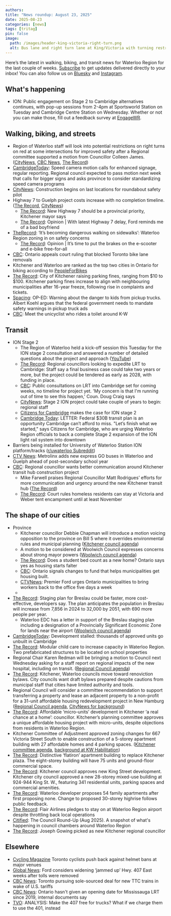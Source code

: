 ```yaml
---
authors: 
title: "News roundup: August 23, 2025"
date: 2025-08-23
categories: [news]
tags: [tritag]
pin: false
image:
  path: /images/header-king-victoria-right-turn.png
  alt: Bus lane and right turn lane at King/Victoria with turning restrictions (Apple Maps)
---
```

Here’s the latest in walking, biking, and transit news for Waterloo Region for the last couple of weeks. [Subscribe](https://eepurl.com/4Mtkf) to get updates delivered directly to your inbox\! You can also follow us on [Bluesky](https://bsky.app/profile/tritag.ca) and [Instagram](https://www.instagram.com/tritag.ca/).

## What's happening

* ION: Public engagement on Stage 2 to Cambridge alternatives continues, with pop-up sessions from 2-4pm at Sportsworld Station on Tuesday and Cambridge Centre Station on Wednesday. Whether or not you can make those, fill out a feedback survey at [EngageWR](https://www.engagewr.ca/stage2ION).

## Walking, biking, and streets

* Region of Waterloo staff will look into potential restrictions on right turns on red at some intersections for improved safety after a Regional committee supported a motion from Councillor Colleen James. ([CityNews](https://kitchener.citynews.ca/2025/08/13/regional-staff-set-to-create-list-of-intersections-where-banning-right-turns-at-red-lights-could-improve-safety/), [CBC News](https://www.cbc.ca/news/canada/kitchener-waterloo/red-light-right-turn-ban-region-waterloo-staff-report-1.7607075), [The Record](https://www.therecord.com/news/waterloo-region/region-of-waterloo-looking-at-more-right-turn-restrictions-and-advanced-pedestrian-signals/article_776cb4ed-ebda-5dff-91fb-c9f644108c54.html))  
* [CambridgeToday](https://www.cambridgetoday.ca/local-news/speed-camera-motion-calls-for-enhanced-signage-regular-reporting-11111600): Speed camera motion calls for enhanced signage, regular reporting. Regional council expected to pass motion next week that calls for bigger signs and asks province to consider standardizing speed camera programs   
* [CityNews](https://kitchener.citynews.ca/2025/08/14/construction-begins-on-last-locations-for-roundabout-safety-pilot/): Construction begins on last locations for roundabout safety pilot  
* Highway 7 to Guelph project costs increase with no completion timeline. ([The Record](https://www.therecord.com/news/waterloo-region/cost-of-new-highway-7-soars-past-1b-replacement-of-kitchener-bridge-wont-happen-until/article_3ffd8a76-35b5-52b2-ae14-58a1f090f2a0.html), [CityNews](https://kitchener.citynews.ca/2025/08/18/highway-7-expansion-saga-continues-with-no-end-in-sight/))  
  * [The Record](https://www.therecord.com/news/waterloo-region/new-highway-7-should-be-a-provincial-priority-kitchener-mayor-says/article_7a631895-2a71-5e45-963e-69dfe4e409fb.html): New Highway 7 should be a provincial priority, Kitchener mayor says   
  * [The Record](https://www.therecord.com/opinion/columnists/with-latest-highway-7-delay-ford-reminds-me-of-a-bad-boyfriend/article_6a95b1d6-a71a-5af6-b71c-e0262c9b0e79.html): Opinion | With latest Highway 7 delay, Ford reminds me of a bad boyfriend  
* [TheRecord](https://www.therecord.com/news/waterloo-region/it-s-becoming-dangerous-walking-on-sidewalks-waterloo-region-zoning-in-on-safety-concerns/article_4fe396e2-18af-50f3-b0b9-f91f102e464e.html): ‘It’s becoming dangerous walking on sidewalks’: Waterloo Region zoning in on safety concerns  
  * [The Record](https://www.therecord.com/opinion/columnists/it-s-time-to-put-the-brakes-on-the-e-scooter-and-e-bike-free/article_064d9859-d93a-57cc-acf4-51fc7eeec36c.html): Opinion | It’s time to put the brakes on the e-scooter and e-bike free-for-all  
* [CBC](https://www.cbc.ca/news/canada/toronto/ontario-appeal-court-ruling-bike-lanes-removals-1.7615644): Ontario appeals court ruling that blocked Toronto bike lane removals  
* Kitchener and Waterloo are ranked as the top two cities in Ontario for biking according to [PeopleForBikes](https://cityratings.peopleforbikes.org/ratings)  
* [The Record](https://www.therecord.com/news/council/city-of-kitchener-raising-parking-fines-ranging-from-10-to-100/article_1b077f46-42b8-5911-a027-987bb97994ae.html): City of Kitchener raising parking fines, ranging from $10 to $100. Kitchener parking fines increase to align with neighbouring municipalities after 16-year freeze, following rise in complaints and tickets.  
* [Spacing](https://spacing.ca/toronto/2025/08/18/op-ed-warning-about-the-danger-to-kids-from-pickup-trucks/): OP-ED: Warning about the danger to kids from pickup trucks. Albert Koehl argues that the federal government needs to mandate safety warnings in pickup truck ads  
* [CBC](https://www.cbc.ca/player/play/video/9.6868995): Meet the unicyclist who rides a toilet around K-W

## Transit

* ION Stage 2  
  * The Region of Waterloo held a kick-off session this Tuesday for the ION stage 2 consultation and answered a number of detailed questions about the project and approach ([YouTube](https://www.youtube.com/watch?v=DCwlAvymC3M))  
  * [The Record](https://www.therecord.com/news/waterloo-region/regional-councillors-looking-to-expedite-lrt-to-cambridge/article_641bb743-4d58-5536-a3af-78de2586b99b.html): Regional councillors looking to expedite LRT to Cambridge: Staff say a final business case could take two years or more, but the project could be tendered as early as 2028, with funding in place.  
  * [CBC](https://www.cbc.ca/news/canada/kitchener-waterloo/cambridge-lrt-consultations-coming-no-timeline-1.7607056): Public consultations on LRT into Cambridge set for coming weeks, no timeline for project yet. 'My concern is that I'm running out of time to see this happen,' Coun. Doug Craig says  
  * [CityNews](https://kitchener.citynews.ca/2025/08/14/stage-2-ion-project-could-take-couple-of-years-to-begin-regional-staff/): Stage 2 ION project could take couple of years to begin: regional staff  
  * [Citizens for Cambridge](https://www.citizensforcambridge.org/) makes the case for ION stage 2  
  * [Cambridge Today](https://www.cambridgetoday.ca/letters-to-the-editor/letter-federal-30b-transit-plan-is-an-opportunity-cambridge-cant-afford-to-miss-11069595): LETTER: Federal $30B transit plan is an opportunity Cambridge can’t afford to miss. "Let’s finish what we started," says Citizens for Cambridge, who are urging Waterloo Region officials to back a complete Stage 2 expansion of the ION light rail system into downtown  
* Barriers being installed for University of Waterloo Station ION platform/tracks ([r/uwaterloo Subreddit](https://www.reddit.com/r/uwaterloo/comments/1mrheg5/barriers_being_installed_for_ion_platformtracks/?utm_source=share&utm_medium=mweb3x&utm_name=mweb3xcss&utm_term=1&utm_content=share_button))  
* [CTV News](https://www.ctvnews.ca/kitchener/article/metrolinx-adds-new-express-go-buses-in-waterloo-and-guelph-ahead-of-post-secondary-school-year/): Metrolinx adds new express GO buses in Waterloo and Guelph ahead of post-secondary school year  
* [CBC](https://www.cbc.ca/player/play/video/9.6868796): Regional councillor wants better communication around Kitchener transit hub construction project  
  * Mike Farwell praises Regional Councillor Matt Rodrigues’ efforts for more communication and urgency around the new Kitchener transit hub ([The Record](https://discord.com/channels/1323157328064679977/1333254642586353696/1407805430435942571))  
  * [The Record](https://www.therecord.com/news/waterloo-region/court-rules-homeless-residents-can-stay-at-victoria-and-weber-tent-encampment-until-at-least/article_c68231d5-04cc-5eb4-ac57-25cf8cecff6a.html): Court rules homeless residents can stay at Victoria and Weber tent encampment until at least November 

## The shape of our cities

* Province  
  * Kitchener councillor Debbie Chapman will introduce a motion voicing opposition to the province on Bill 5 where it overrides environmental rules and municipal planning ([Kitchener council agenda](https://pub-kitchener.escribemeetings.com/Meeting.aspx?Id=9fe4fbe7-7e08-49ad-bbf7-8cfe36e8c9c9&lang=English&Agenda=Agenda&Item=64&Tab=attachments))   
  * A motion to be considered at Woolwich Council expresses concerns about strong mayor powers ([Woolwich council agenda](https://pub-woolwich.escribemeetings.com/Meeting.aspx?Id=d4c08c27-414d-40c4-9248-e0a9ae78d1ad&lang=English&Agenda=Agenda&Item=34&Tab=attachments))  
  * [The Record](https://www.therecord.com/news/waterloo-region/does-a-student-bed-count-as-a-new-home-ontario-says-yes-as-housing-starts/article_515fcab0-e725-51f8-9b42-4414cf13cbeb.html): Does a student bed count as a new home? Ontario says yes as housing starts falter  
  * [CBC](https://www.cbc.ca/news/canada/toronto/ontario-signals-changes-to-fund-that-helps-municipalities-get-housing-built-1.7612954): Ontario signals changes to fund that helps municipalities get housing built.    
  * [CTVNews](https://www.ctvnews.ca/toronto/politics/queens-park/article/premier-ford-urges-ontario-municipalities-to-bring-workers-back-to-the-office-five-days-a-week/): Premier Ford urges Ontario municipalities to bring workers back to the office five days a week  
  *   
* [The Record](https://www.therecord.com/news/waterloo-region/staging-plan-for-breslau-could-be-faster-more-cost-effective-developers-say/article_530af6cf-97f1-5bfb-bc8d-0894a3a6601b.html): Staging plan for Breslau could be faster, more cost-effective, developers say. The plan anticipates the population in Breslau will increase from 7,856 in 2024 to 32,000 by 2051, with 690 more people per year.  
  * Waterloo EDC has a letter in support of the Breslau staging plan including a designation of a Provincially Significant Economic Zone for lands near the airport ([Woolwich council agenda](https://pub-woolwich.escribemeetings.com/Meeting.aspx?Id=d4c08c27-414d-40c4-9248-e0a9ae78d1ad&lang=English&Agenda=Agenda&Item=46&Tab=attachments))  
* [CambridgeToday](https://www.cambridgetoday.ca/local-news/development-stalled-thousands-of-approved-units-go-unbuilt-in-cambridge-11083444): Development stalled: thousands of approved units go unbuilt in Cambridge  
* [The Record](https://www.therecord.com/news/waterloo-region/modular-child-care-to-increase-capacity-in-waterloo-region/article_98c2ddb9-066b-5a85-a84d-cd475cb2cdc5.html): Modular child care to increase capacity in Waterloo Region. Two prefabricated structures to be located on school properties  
* Regional Chair Karen Redman will be bringing a motion to Council next Wednesday asking for a staff report on regional impacts of the new hospital, including on transit. ([Regional Council agenda](https://pub-regionofwaterloo.escribemeetings.com/Meeting.aspx?Id=5816cc3a-3d59-4c5e-9b5f-26ac0f1af34e&lang=English&Agenda=Agenda&Item=43&Tab=attachments))  
* [The Record](https://www.therecord.com/news/council/kitchener-waterloo-councils-move-toward-renoviction-bylaws/article_62f409c9-9988-5541-93be-cb1904ef38dd.html): Kitchener, Waterloo councils move toward renoviction bylaws. City councils want draft bylaws prepared despite cautions from municipal staff that cities have limited authority and tools.  
* Regional Council will consider a committee recommendation to support transferring a property and lease an adjacent property to a non-profit for a 31-unit affordable housing redevelopment project in New Hamburg ([Regional Council agenda](https://pub-regionofwaterloo.escribemeetings.com/Meeting.aspx?Id=5816cc3a-3d59-4c5e-9b5f-26ac0f1af34e&lang=English&Agenda=Agenda&Item=55&Tab=attachments), [CityNews for background](https://kitchener.citynews.ca/2023/01/27/new-hamburg-feed-mill-to-transform-into-affordable-housing-6446273/))  
* [The Record](https://www.therecord.com/news/council/affordable-micro-units-development-in-kitchener-a-real-chance-at-a-home-councillor/article_73b074e9-b629-5528-9d03-1115da564c0d.html): Affordable ‘micro-units’ development in Kitchener ‘a real chance at a home’: councillor. Kitchener’s planning committee approves a unique affordable housing project with micro-units, despite objections from residents in Waterloo Region.  
* Kitchener Committee of Adjustment approved zoning changes for 667 Victoria Street South to enable construction of a 5-storey apartment building with 27 affordable homes and 4 parking spaces. ([Kitchener committee agenda](https://pub-kitchener.escribemeetings.com/Meeting.aspx?Id=f36ee801-a3bb-4e54-82f6-b8d76aeeaa8c&Agenda=Agenda&lang=English&Item=17&Tab=attachments), [background at KW Habilitation](https://kwhab.ca/for-immediate-release-kw-habilitation-to-receive-city-of-kitchener-affordable-housing-grant/))  
* [The Record](https://www.therecord.com/news/waterloo-region/distinctive-flatiron-apartment-building-to-replace-kitchener-plaza/article_49b5442e-ae51-51b2-8bc3-2530c5dd5107.html): Distinctive ‘flatiron’ apartment building to replace Kitchener plaza. The eight-storey building will have 75 units and ground-floor commercial space.  
* [The Record](https://www.therecord.com/news/council/kitchener-council-approves-new-king-street-development/article_94a9dbe7-fd43-573c-bf61-8ccd4783f64b.html): Kitchener council approves new King Street development. Kitchener city council approved a new 28-storey mixed-use building at 924-944 King St. W., featuring 341 residential units, parking spaces and commercial amenities.  
* [The Record](https://www.therecord.com/news/waterloo-region/waterloo-developer-proposes-54-family-apartments-after-first-proposing-none/article_d09b42e7-047b-5177-ba1f-dd588fa7685b.html): Waterloo developer proposes 54 family apartments after first proposing none. Change to proposed 30-storey highrise follows public feedback.     
* [The Record](https://www.therecord.com/news/waterloo-region/flair-airlines-pledges-to-stay-on-at-waterloo-region-airport-despite-throttling-back-local-operations/article_136ae141-9909-54d0-84da-b6dcdd6cf90e.html): Flair Airlines pledges to stay on at Waterloo Region airport despite throttling back local operations  
* [Citified](https://citified.substack.com/p/the-council-round-up-aug-2025): The Council Round-Up (Aug 2025). A snapshot of what's happening in council chambers around Waterloo Region  
* [The Record](https://www.therecord.com/news/council/joseph-gowing-picked-as-new-kitchener-regional-councillor/article_d8fb3e45-30a3-5ebf-87f2-9927e761efbc.html): Joseph Gowing picked as new Kitchener regional councillor

## Elsewhere

* [Cycling Magazine](https://cyclingmagazine.ca/sections/news/toronto-cyclists-push-back-against-helmet-bans-at-major-venues/) Toronto cyclists push back against helmet bans at major venues  
* [Global News](https://globalnews.ca/news/11334822/doug-ford-highway-407-east-jammed-up/): Ford considers widening ‘jammed up’ Hwy. 407 East weeks after tolls were removed  
* [CBC News](https://www.cbc.ca/news/canada/toronto/ttc-alstom-train-deal-1.7609756): Toronto pursuing sole-sourced deal for new TTC trains in wake of U.S. tariffs  
* [CBC News](https://www.cbc.ca/news/canada/toronto/hurontario-lrt-mississauga-transit-1.7612784): Ontario hasn't given an opening date for Mississauga LRT since 2019, internal documents say  
* [TVO](https://www.tvo.org/article/analysis-make-the-407-free-for-trucks-what-if-we-charge-them-to-use-the-401-instead): ANALYSIS: Make the 407 free for trucks? What if we charge them to use the 401, instead 
